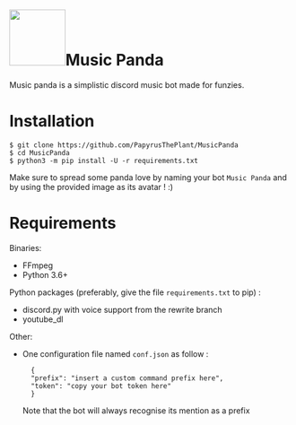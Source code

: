 # <img src="https://raw.github.com/PapyrusThePlant/MusicPanda/master/images/panda.jpg" width="100">Music Panda

Music panda is a simplistic discord  music bot made for funzies.

# Installation

    $ git clone https://github.com/PapyrusThePlant/MusicPanda
    $ cd MusicPanda
    $ python3 -m pip install -U -r requirements.txt

Make sure to spread some panda love by naming your bot `Music Panda` and by using the provided image as its avatar ! :) 

# Requirements

Binaries:
* FFmpeg
* Python 3.6+

Python packages (preferably, give the file `requirements.txt` to pip) :
* discord.py with voice support from the rewrite branch
* youtube_dl

Other:
* One configuration file named `conf.json` as follow :

        {
        "prefix": "insert a custom command prefix here",
        "token": "copy your bot token here"
        }
    Note that the bot will always recognise its mention as a prefix